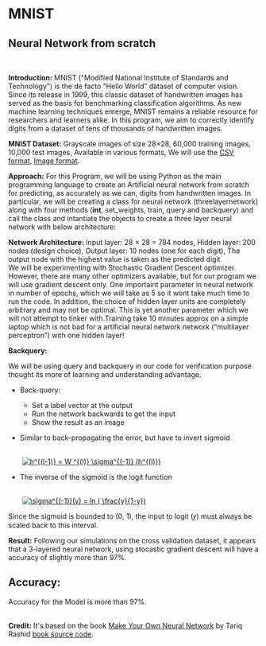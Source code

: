 MNIST 
========
## Neural Network from scratch <br>
<br>


**Introduction:**
MNIST ("Modified National Institute of Standards and Technology") is the de facto “Hello World” dataset of computer vision. Since its release in 1999, this classic dataset of handwritten images has served as the basis for benchmarking classification algorithms. As new machine learning techniques emerge, MNIST remains a reliable resource for researchers and learners alike. In this program, we aim to correctly identify digits from a dataset of tens of thousands of handwritten images.

**MNIST Dataset:**
Grayscale images of size 28×28, 
60,000 training images, 10,000 test images, 
Available in various formats, 
We will use the [CSV format](http://pjreddie.com/projects/mnist-in-csv/), 
[Image format](http://yann.lecun.com/exdb/mnist/).

**Approach:**
For this Program, we will be using Python as the main programming language to create an Artificial neural network from scratch for predicting, as accurately as we can, digits from handwritten images. In particular, we will be creating a class for neural network (threelayernetwork) along with four methods (__int__, set_weights, train, query and backquery) and call the class and intantiate the objects to create a three layer neural network with below architecture:

**Network Architecture:**
Input layer: 28 × 28 = 784 nodes, 
Hidden layer: 200 nodes (design choice), 
Output layer: 10 nodes (one for each digit), 
The output node with the highest value is taken as the predicted digit.
<br>
We will be experimenting with Stochastic Gradient Descent optimizer. However, there are many other optimizers available, but for our program we will use gradient descent only. One importaint parameter in neural network in number of epochs, which we will take as 5 so it wont take much time to run the code. In addition, the choice of hidden layer units are completely arbitrary and may not be optimal. This is yet another parameter which we will not attempt to tinker with.Training take 10 minutes approx on a simple laptop which is not bad for a artificial neural network network (“multilayer perceptron”) with one hidden layer!

**Backquery:**

We will be using query and backquery in our code for verification purpose thought its more of learning and understanding advantage.<br>

- Back-query:
  - Set a label vector at the output
  - Run the network backwards to get the input
  - Show the result as an image

- Similar to back-propagating the error, but have to invert sigmoid <br><br>

&nbsp;&nbsp;&nbsp;&nbsp;&nbsp;&nbsp; <a href="https://www.codecogs.com/eqnedit.php?latex=h^{(l-1)}&space;=&space;W&space;^{(l)}&space;\sigma^{(-1)}&space;(h^{(l)})" target="_blank"><img src="https://latex.codecogs.com/gif.latex?h^{(l-1)}&space;=&space;W&space;^{(l)}&space;\sigma^{(-1)}&space;(h^{(l)})" title="h^{(l-1)} = W ^{(l)} \sigma^{(-1)} (h^{(l)})" /></a>


- The inverse of the sigmoid is the logit function <br><br>

&nbsp;&nbsp;&nbsp;&nbsp;&nbsp;&nbsp; <a href="https://www.codecogs.com/eqnedit.php?latex=\sigma^{(-1)}(y)&space;=&space;ln&space;(&space;\frac{y}{1-y})" target="_blank"><img src="https://latex.codecogs.com/gif.latex?\sigma^{(-1)}(y)&space;=&space;ln&space;(&space;\frac{y}{1-y})" title="\sigma^{(-1)}(y) = ln ( \frac{y}{1-y})" /></a>

Since the sigmoid is bounded to (0, 1), the input to logit (𝑦) must always be scaled back to this interval.


**Result:**
Following our simulations on the cross validation dataset, it appears that a 3-layered neural network, using stocastic gradient descent will have a accuracy of slightly more than 97%.

## Accuracy: 
Accuracy for the Model is more than 97%.<br><br>

**Credit:**
It's based on the book [Make Your Own Neural Network](https://www.amazon.com/Make-Your-Own-Neural-Network/dp/1530826608/ref=as_li_ss_tl?ie=UTF8&qid=1489506339&sr=8-1-fkmr1&keywords=create+your+own+neural+network+python&linkCode=sl1&tag=natureofcode-20&linkId=c12539edab4fd9b21c4801d1eae57dfc) by Tariq Rashid [book source code](https://github.com/makeyourownneuralnetwork).

